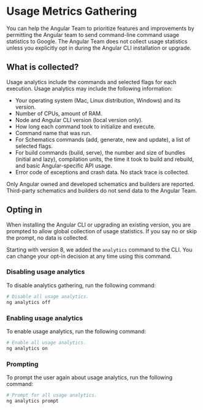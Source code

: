 # Usage Metrics Gathering
You can help the Angular Team to prioritize features and improvements by permitting the Angular
team to send command-line command usage statistics to Google. The Angular Team does not collect
usage statistics unless you explicitly opt in during the Angular CLI installation or upgrade.

## What is collected?
Usage analytics include the commands and selected flags for each execution. Usage analytics may
include the following information:

- Your operating system (Mac, Linux distribution, Windows) and its version.
- Number of CPUs, amount of RAM.
- Node and Angular CLI version (local version only).
- How long each command took to initialize and execute.
- Command name that was run.
- For Schematics commands (add, generate, new and update), a list of selected flags.
- For build commands (build, serve), the number and size of bundles (initial and lazy),
  compilation units, the time it took to build and rebuild, and basic Angular-specific
  API usage.
- Error code of exceptions and crash data. No stack trace is collected.

Only Angular owned and developed schematics and builders are reported. Third-party schematics and
builders do not send data to the Angular Team.

## Opting in
When installing the Angular CLI or upgrading an existing version, you are prompted to allow global
collection of usage statistics. If you say no or skip the prompt, no data is collected.

Starting with version 8, we added the `analytics` command to the CLI. You can change your opt-in
decision at any time using this command.

### Disabling usage analytics
To disable analytics gathering, run the following command:

```bash
# Disable all usage analytics.
ng analytics off
```

### Enabling usage analytics
To enable usage analytics, run the following command:

```bash
# Enable all usage analytics.
ng analytics on
```

### Prompting
To prompt the user again about usage analytics, run the following command:

```bash
# Prompt for all usage analytics.
ng analytics prompt
```
